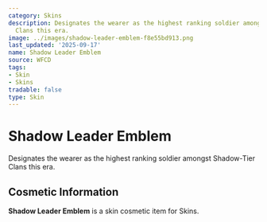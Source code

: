 ```yaml
---
category: Skins
description: Designates the wearer as the highest ranking soldier amongst Shadow-Tier
  Clans this era.
image: ../images/shadow-leader-emblem-f8e55bd913.png
last_updated: '2025-09-17'
name: Shadow Leader Emblem
source: WFCD
tags:
- Skin
- Skins
tradable: false
type: Skin
---
```


# Shadow Leader Emblem

Designates the wearer as the highest ranking soldier amongst Shadow-Tier Clans this era.

## Cosmetic Information

**Shadow Leader Emblem** is a skin cosmetic item for Skins.

